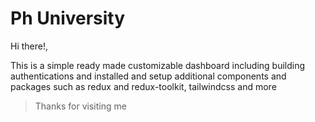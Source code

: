 # Ph University

Hi there!,

This is a simple ready made customizable dashboard including building authentications and installed and setup additional components and packages such as redux and redux-toolkit, tailwindcss and more

> Thanks for visiting me
